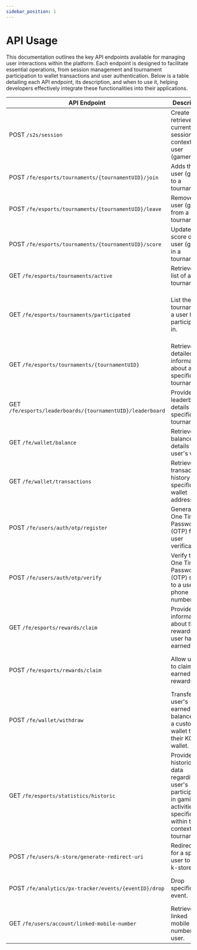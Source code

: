 ```yaml
---
sidebar_position: 1
---
```

# API Usage

This documentation outlines the key API endpoints available for managing user interactions within the platform. Each endpoint is designed to facilitate essential operations, from session management and tournament participation to wallet transactions and user authentication. Below is a table detailing each API endpoint, its description, and when to use it, helping developers effectively integrate these functionalities into their applications.

| API Endpoint | Description | Usage |
|--------------|--------------|-------|
| POST `/s2s/session` | Create or retrieve the current session context for a user (gamer). | When ever user open the app call this api  |
| POST `/fe/esports/tournaments/{tournamentUID}/join` | Adds the user (gamer) to a tournament. | Call this API whenever a user joins the tournament.|
| POST `/fe/esports/tournaments/{tournamentUID}/leave` | Removes the user (gamer) from a tournament. |Call this API whenever a gamer leaves a tournament.|
| POST `/fe/esports/tournaments/{tournamentUID}/score` | Updates the score of the user (gamer) in a tournament. |Call this API whenever a score update occurs.|
| GET `/fe/esports/tournaments/active` | Retrieve a list of active tournaments. |Call this API  to get active tournaments|
| GET `/fe/esports/tournaments/participated` | List the tournaments a user has participated in. | Call this API  to check whether user has participated in any tournament or not|
| GET `/fe/esports/tournaments/{tournamentUID}` | Retrieve detailed information about a specific tournament. | Obtain comprehensive details about a tournament. |
| GET `/fe/esports/leaderboards/{tournamentUID}/leaderboard` | Provide the leaderboard details for a specific tournament. | Display player standings and scores within a tournament context. |
| GET `/fe/wallet/balance` | Retrieve the balance details of a user's wallet. | Call this API  to get wallet balance of the user |
| GET `/fe/wallet/transactions` | Retrieve the transaction history of a specific wallet address. |Call this API  to get the transaction history of the wallet of the specific user |
| POST `/fe/users/auth/otp/register` | Generate a One Time Password (OTP) for user verification. | Request an OTP for authentication or user confirmation processes. |
| POST `/fe/users/auth/otp/verify` | Verify the One Time Password (OTP) sent to a user's phone number. | this is used for link custodial wallet to KGeN wallet |
| GET `/fe/esports/rewards/claim` | Provide information about the rewards a user has earned. | this is used to get what are all the unclaimed rewards for the user|
| POST `/fe/esports/rewards/claim` | Allow users to claim their earned rewards. | this will be called when the user is claiming the rewards |
| POST `/fe/wallet/withdraw` | Transfer a user's earned balance from a custodial wallet to their KGeN wallet. | this will be called on withdraw cta |
| GET `/fe/esports/statistics/historic` | Provide historical data regarding a user's participation in gaming activities, specifically within the context of tournaments. | Obtain historical statistics and participation details for a user. |
| POST `/fe/users/k-store/generate-redirect-uri` | Redirect URI for a specific user to the k-store. | Obtain a redirect URI for a specific user to k-store. |
| POST `/fe/analytics/px-tracker/events/{eventID}/drop` | Drop specific event. | Remove the specified event from the events. |
| GET `/fe/users/account/linked-mobile-number` | Retrieve linked mobile number of user. | Retrieves the linked mobile number associated with the user. |
